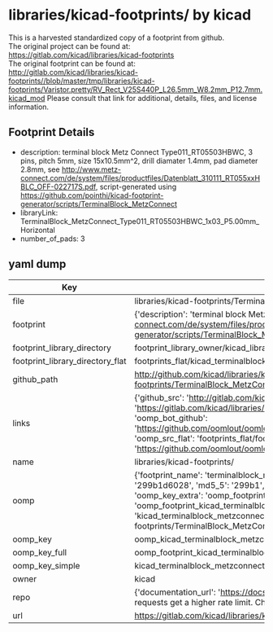 # libraries/kicad-footprints/ by kicad  
This is a harvested standardized copy of a footprint from github.  
The original project can be found at:  
https://gitlab.com/kicad/libraries/kicad-footprints  
The original footprint can be found at:
http://gitlab.com/kicad/libraries/kicad-footprints//blob/master/tmp/libraries/kicad-footprints/Varistor.pretty/RV_Rect_V25S440P_L26.5mm_W8.2mm_P12.7mm.kicad_mod
Please consult that link for additional, details, files, and license information.  
## Footprint Details
* description: terminal block Metz Connect Type011_RT05503HBWC, 3 pins, pitch 5mm, size 15x10.5mm^2, drill diamater 1.4mm, pad diameter 2.8mm, see http://www.metz-connect.com/de/system/files/productfiles/Datenblatt_310111_RT055xxHBLC_OFF-022717S.pdf, script-generated using https://github.com/pointhi/kicad-footprint-generator/scripts/TerminalBlock_MetzConnect  
* libraryLink: TerminalBlock_MetzConnect_Type011_RT05503HBWC_1x03_P5.00mm_Horizontal  
* number_of_pads: 3  
## yaml dump  
| Key | Value |  
| --- | --- |  
| file | libraries/kicad-footprints/TerminalBlock_MetzConnect.pretty/TerminalBlock_MetzConnect_Type011_RT05503HBWC_1x03_P5.00mm_Horizontal.kicad_mod |  
| footprint | {'description': 'terminal block Metz Connect Type011_RT05503HBWC, 3 pins, pitch 5mm, size 15x10.5mm^2, drill diamater 1.4mm, pad diameter 2.8mm, see http://www.metz-connect.com/de/system/files/productfiles/Datenblatt_310111_RT055xxHBLC_OFF-022717S.pdf, script-generated using https://github.com/pointhi/kicad-footprint-generator/scripts/TerminalBlock_MetzConnect', 'libraryLink': 'TerminalBlock_MetzConnect_Type011_RT05503HBWC_1x03_P5.00mm_Horizontal', 'number_of_pads': 3} |  
| footprint_library_directory | footprint_library_owner/kicad_libraries/kicad-footprints/ |  
| footprint_library_directory_flat | footprints_flat/kicad_terminalblock_metzconnect_terminalblock_metzconnect_type011_rt05503hbwc_1x03_p5_00mm_horizontal/working |  
| github_path | http://github.com/kicad/libraries/kicad-footprints//blob/master/tmp/libraries/kicad-footprints/TerminalBlock_MetzConnect.pretty/TerminalBlock_MetzConnect_Type011_RT05503HBWC_1x03_P5.00mm_Horizontal.kicad_mod |  
| links | {'github_src': 'http://gitlab.com/kicad/libraries/kicad-footprints//blob/master/tmp/libraries/kicad-footprints/Varistor.pretty/RV_Rect_V25S440P_L26.5mm_W8.2mm_P12.7mm.kicad_mod', 'github_src_repo': 'https://gitlab.com/kicad/libraries/kicad-footprints', 'oomp_bot': 'footprints/kicad_terminalblock_metzconnect_terminalblock_metzconnect_type011_rt05503hbwc_1x03_p5_00mm_horizontal/working', 'oomp_bot_github': 'https://github.com/oomlout/oomlout_oomp_footprint_bot/tree/main/footprints/kicad_terminalblock_metzconnect_terminalblock_metzconnect_type011_rt05503hbwc_1x03_p5_00mm_horizontal/working', 'oomp_src_flat': 'footprints_flat/footprints_flat/kicad_terminalblock_metzconnect_terminalblock_metzconnect_type011_rt05503hbwc_1x03_p5_00mm_horizontal/working', 'oomp_src_flat_github': 'https://github.com/oomlout/oomlout_oomp_footprint_src/tree/main/footprints_flat/kicad_terminalblock_metzconnect_terminalblock_metzconnect_type011_rt05503hbwc_1x03_p5_00mm_horizontal/working'} |  
| name | libraries/kicad-footprints/ |  
| oomp | {'footprint_name': 'terminalblock_metzconnect_type011_rt05503hbwc_1x03_p5_00mm_horizontal', 'library_name': 'terminalblock_metzconnect', 'md5': '299b1d602846c6acd25afd5385eaae5a', 'md5_10': '299b1d6028', 'md5_5': '299b1', 'md5_6': '299b1d', 'oomp_key': 'oomp_kicad_terminalblock_metzconnect_terminalblock_metzconnect_type011_rt05503hbwc_1x03_p5_00mm_horizontal', 'oomp_key_extra': 'oomp_footprint_kicad_terminalblock_metzconnect_terminalblock_metzconnect_type011_rt05503hbwc_1x03_p5_00mm_horizontal', 'oomp_key_full': 'oomp_footprint_kicad_terminalblock_metzconnect_terminalblock_metzconnect_type011_rt05503hbwc_1x03_p5_00mm_horizontal_299b1d', 'oomp_key_simple': 'kicad_terminalblock_metzconnect_terminalblock_metzconnect_type011_rt05503hbwc_1x03_p5_00mm_horizontal', 'original_filename': 'libraries/kicad-footprints/TerminalBlock_MetzConnect.pretty/TerminalBlock_MetzConnect_Type011_RT05503HBWC_1x03_P5.00mm_Horizontal.kicad_mod', 'owner_name': 'kicad'} |  
| oomp_key | oomp_kicad_terminalblock_metzconnect_terminalblock_metzconnect_type011_rt05503hbwc_1x03_p5_00mm_horizontal |  
| oomp_key_full | oomp_footprint_kicad_terminalblock_metzconnect_terminalblock_metzconnect_type011_rt05503hbwc_1x03_p5_00mm_horizontal |  
| oomp_key_simple | kicad_terminalblock_metzconnect_terminalblock_metzconnect_type011_rt05503hbwc_1x03_p5_00mm_horizontal |  
| owner | kicad |  
| repo | {'documentation_url': 'https://docs.github.com/rest/overview/resources-in-the-rest-api#rate-limiting', 'message': "API rate limit exceeded for 84.66.173.59. (But here's the good news: Authenticated requests get a higher rate limit. Check out the documentation for more details.)"} |  
| url | https://gitlab.com/kicad/libraries/kicad-footprints |  

